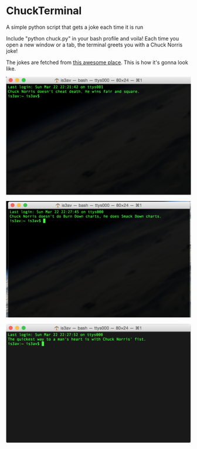 # ChuckTerminal
A simple python script that gets a joke each time it is run

Include "python chuck.py" in your bash profile and voila! Each time you open a new window or a tab, the terminal greets you with a Chuck Norris joke!

The jokes are fetched from [this awesome place](http://www.icndb.com).
This is how it's gonna look like.

![Alt text](https://github.com/SaiOngole/ChuckTerminal/blob/master/screenshots/screenshot1.png)

![Alt text](https://github.com/SaiOngole/ChuckTerminal/blob/master/screenshots/screenshot2.png)

![Alt text](https://github.com/SaiOngole/ChuckTerminal/blob/master/screenshots/screenshot3.png)

